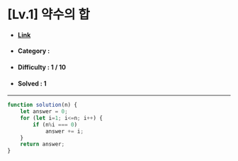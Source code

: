 # [Lv.1] 약수의 합
* #### [Link](https://school.programmers.co.kr/learn/courses/30/lessons/12928)
* #### Category : 
* #### Difficulty : 1 / 10  
* #### Solved : 1

<hr />

```js
function solution(n) {
    let answer = 0;
    for (let i=1; i<=n; i++) {
        if (n%i === 0)
            answer += i;
    }
    return answer;
}
```